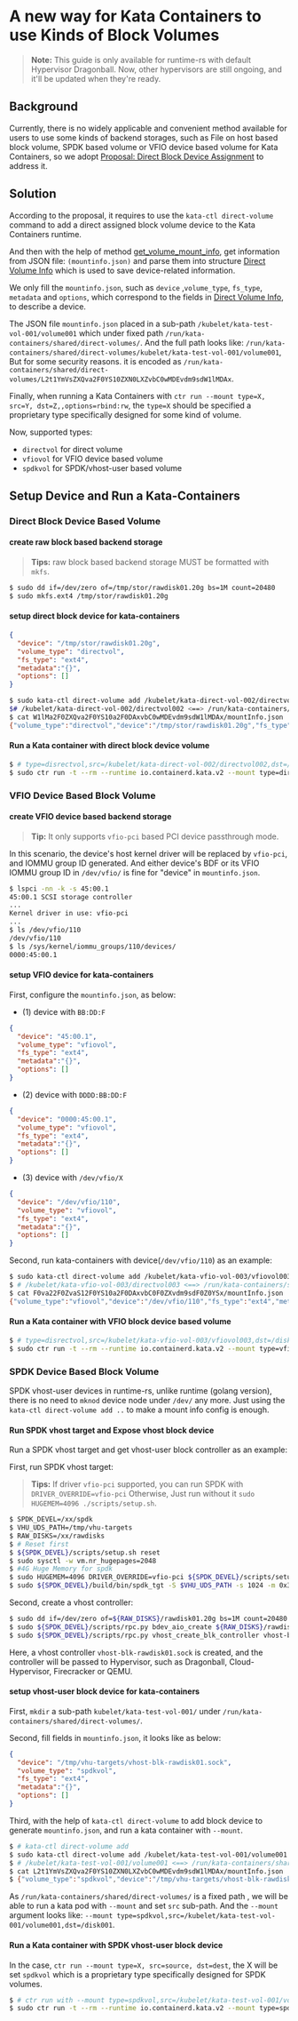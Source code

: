 # A new way for Kata Containers to use Kinds of Block Volumes

> **Note:** This guide is only available for runtime-rs with default Hypervisor Dragonball.
> Now, other hypervisors are still ongoing, and it'll be updated when they're ready.


## Background

Currently, there is no widely applicable and convenient method available for users to use some kinds of backend storages, such as File on host based block volume, SPDK based volume or VFIO device based volume for Kata Containers, so we adopt [Proposal: Direct Block Device Assignment](https://github.com/kata-containers/kata-containers/blob/main/docs/design/direct-blk-device-assignment.md) to address it.

## Solution

According to the proposal, it requires to use the `kata-ctl direct-volume` command to add a direct assigned block volume device to the Kata Containers runtime.

And then with the help of method [get_volume_mount_info](https://github.com/kata-containers/kata-containers/blob/099b4b0d0e3db31b9054e7240715f0d7f51f9a1c/src/libs/kata-types/src/mount.rs#L95), get information from JSON file: `(mountinfo.json)` and parse them into structure [Direct Volume Info](https://github.com/kata-containers/kata-containers/blob/099b4b0d0e3db31b9054e7240715f0d7f51f9a1c/src/libs/kata-types/src/mount.rs#L70) which is used to save device-related information.

We only fill the `mountinfo.json`, such as `device` ,`volume_type`, `fs_type`, `metadata` and `options`, which correspond to the fields in [Direct Volume Info](https://github.com/kata-containers/kata-containers/blob/099b4b0d0e3db31b9054e7240715f0d7f51f9a1c/src/libs/kata-types/src/mount.rs#L70), to describe a device.

The JSON file `mountinfo.json` placed in a sub-path `/kubelet/kata-test-vol-001/volume001` which under fixed path `/run/kata-containers/shared/direct-volumes/`.
And the full path looks like: `/run/kata-containers/shared/direct-volumes/kubelet/kata-test-vol-001/volume001`, But for some security reasons. it is
encoded as `/run/kata-containers/shared/direct-volumes/L2t1YmVsZXQva2F0YS10ZXN0LXZvbC0wMDEvdm9sdW1lMDAx`.

Finally, when running a Kata Containers with `ctr run --mount type=X, src=Y, dst=Z,,options=rbind:rw`, the `type=X` should be specified a proprietary type specifically designed for some kind of volume.

Now, supported types:

- `directvol` for direct volume
- `vfiovol` for VFIO device based volume
- `spdkvol` for SPDK/vhost-user based volume


## Setup Device and Run a Kata-Containers

### Direct Block Device Based Volume

#### create raw block based backend storage

> **Tips:** raw block based backend storage MUST be formatted with `mkfs`.

```bash
$ sudo dd if=/dev/zero of=/tmp/stor/rawdisk01.20g bs=1M count=20480
$ sudo mkfs.ext4 /tmp/stor/rawdisk01.20g
```

#### setup direct block device for kata-containers

```json
{
  "device": "/tmp/stor/rawdisk01.20g",
  "volume_type": "directvol",
  "fs_type": "ext4",
  "metadata":"{}",
  "options": []
}
```

```bash
$ sudo kata-ctl direct-volume add /kubelet/kata-direct-vol-002/directvol002 "{\"device\": \"/tmp/stor/rawdisk01.20g\", \"volume_type\": \"directvol\", \"fs_type\": \"ext4\", \"metadata\":"{}", \"options\": []}"
$# /kubelet/kata-direct-vol-002/directvol002 <==> /run/kata-containers/shared/direct-volumes/W1lMa2F0ZXQva2F0YS10a2F0DAxvbC0wMDEvdm9sdW1lMDAx
$ cat W1lMa2F0ZXQva2F0YS10a2F0DAxvbC0wMDEvdm9sdW1lMDAx/mountInfo.json
{"volume_type":"directvol","device":"/tmp/stor/rawdisk01.20g","fs_type":"ext4","metadata":{},"options":[]}
```

#### Run a Kata container with direct block device volume

```bash
$ # type=disrectvol,src=/kubelet/kata-direct-vol-002/directvol002,dst=/disk002,options=rbind:rw
$ sudo ctr run -t --rm --runtime io.containerd.kata.v2 --mount type=directvol,src=/kubelet/kata-direct-vol-002/directvol002,dst=/disk002,options=rbind:rw "$image" kata-direct-vol-xx05302045 /bin/bash
```


### VFIO Device Based Block Volume

#### create VFIO device based backend storage

> **Tip:** It only supports `vfio-pci` based PCI device passthrough mode.

In this scenario, the device's host kernel driver will be replaced by `vfio-pci`, and IOMMU group ID generated.
And either device's BDF or its VFIO IOMMU group ID in `/dev/vfio/` is fine for "device" in `mountinfo.json`.

```bash
$ lspci -nn -k -s 45:00.1
45:00.1 SCSI storage controller
...
Kernel driver in use: vfio-pci
...
$ ls /dev/vfio/110
/dev/vfio/110
$ ls /sys/kernel/iommu_groups/110/devices/
0000:45:00.1
```

#### setup VFIO device for kata-containers

First, configure the `mountinfo.json`, as below:

- (1) device with `BB:DD:F`

```json
{
  "device": "45:00.1",
  "volume_type": "vfiovol",
  "fs_type": "ext4",
  "metadata":"{}",
  "options": []
}
```

- (2) device with `DDDD:BB:DD:F`

```json
{
  "device": "0000:45:00.1",
  "volume_type": "vfiovol",
  "fs_type": "ext4",
  "metadata":"{}",
  "options": []
}
```

- (3) device with `/dev/vfio/X`

```json
{
  "device": "/dev/vfio/110",
  "volume_type": "vfiovol",
  "fs_type": "ext4",
  "metadata":"{}",
  "options": []
}
```

Second, run kata-containers with device(`/dev/vfio/110`) as an example:

```bash
$ sudo kata-ctl direct-volume add /kubelet/kata-vfio-vol-003/vfiovol003 "{\"device\": \"/dev/vfio/110\", \"volume_type\": \"vfiovol\", \"fs_type\": \"ext4\", \"metadata\":"{}", \"options\": []}"
$ # /kubelet/kata-vfio-vol-003/directvol003 <==> /run/kata-containers/shared/direct-volumes/F0va22F0ZvaS12F0YS10a2F0DAxvbC0F0ZXvdm9sdF0Z0YSx
$ cat F0va22F0ZvaS12F0YS10a2F0DAxvbC0F0ZXvdm9sdF0Z0YSx/mountInfo.json
{"volume_type":"vfiovol","device":"/dev/vfio/110","fs_type":"ext4","metadata":{},"options":[]}
```

#### Run a Kata container with VFIO block device based volume

```bash
$ # type=disrectvol,src=/kubelet/kata-vfio-vol-003/vfiovol003,dst=/disk003,options=rbind:rw
$ sudo ctr run -t --rm --runtime io.containerd.kata.v2 --mount type=vfiovol,src=/kubelet/kata-vfio-vol-003/vfiovol003,dst=/disk003,options=rbind:rw "$image" kata-vfio-vol-xx05302245 /bin/bash
```


### SPDK Device Based Block Volume

SPDK vhost-user devices in runtime-rs, unlike runtime (golang version), there is no need to `mknod` device node under `/dev/` any more.
Just using the `kata-ctl direct-volume add ..` to make a mount info config is enough.

#### Run SPDK vhost target and Expose vhost block device

Run a SPDK vhost target and get vhost-user block controller as an example:

First, run SPDK vhost target:

> **Tips:** If driver `vfio-pci` supported, you can run SPDK with `DRIVER_OVERRIDE=vfio-pci`
> Otherwise, Just run without it `sudo HUGEMEM=4096 ./scripts/setup.sh`.

```bash
$ SPDK_DEVEL=/xx/spdk
$ VHU_UDS_PATH=/tmp/vhu-targets
$ RAW_DISKS=/xx/rawdisks
$ # Reset first
$ ${SPDK_DEVEL}/scripts/setup.sh reset
$ sudo sysctl -w vm.nr_hugepages=2048
$ #4G Huge Memory for spdk
$ sudo HUGEMEM=4096 DRIVER_OVERRIDE=vfio-pci ${SPDK_DEVEL}/scripts/setup.sh
$ sudo ${SPDK_DEVEL}/build/bin/spdk_tgt -S $VHU_UDS_PATH -s 1024 -m 0x3 &
```

Second, create a vhost controller:

```bash
$ sudo dd if=/dev/zero of=${RAW_DISKS}/rawdisk01.20g bs=1M count=20480
$ sudo ${SPDK_DEVEL}/scripts/rpc.py bdev_aio_create ${RAW_DISKS}/rawdisk01.20g vhu-rawdisk01.20g 512
$ sudo ${SPDK_DEVEL}/scripts/rpc.py vhost_create_blk_controller vhost-blk-rawdisk01.sock vhu-rawdisk01.20g
```

Here, a vhost controller `vhost-blk-rawdisk01.sock` is created, and the controller will
be passed to Hypervisor, such as Dragonball, Cloud-Hypervisor, Firecracker or QEMU.


#### setup vhost-user block device for kata-containers


First, `mkdir` a sub-path `kubelet/kata-test-vol-001/` under `/run/kata-containers/shared/direct-volumes/`.

Second, fill fields in `mountinfo.json`, it looks like as below:
```json
{
  "device": "/tmp/vhu-targets/vhost-blk-rawdisk01.sock",
  "volume_type": "spdkvol",
  "fs_type": "ext4",
  "metadata":"{}",
  "options": []
}
```

Third, with the help of `kata-ctl direct-volume` to add block device to generate `mountinfo.json`, and run a kata container with `--mount`.

```bash
$ # kata-ctl direct-volume add
$ sudo kata-ctl direct-volume add /kubelet/kata-test-vol-001/volume001 "{\"device\": \"/tmp/vhu-targets/vhost-blk-rawdisk01.sock\", \"volume_type\":\"spdkvol\", \"fs_type\": \"ext4\", \"metadata\":"{}", \"options\": []}"
$ # /kubelet/kata-test-vol-001/volume001 <==> /run/kata-containers/shared/direct-volumes/L2t1YmVsZXQva2F0YS10ZXN0LXZvbC0wMDEvdm9sdW1lMDAx
$ cat L2t1YmVsZXQva2F0YS10ZXN0LXZvbC0wMDEvdm9sdW1lMDAx/mountInfo.json
$ {"volume_type":"spdkvol","device":"/tmp/vhu-targets/vhost-blk-rawdisk01.sock","fs_type":"ext4","metadata":{},"options":[]}
```

As `/run/kata-containers/shared/direct-volumes/` is a fixed path , we will be able to run a kata pod with `--mount` and set
`src` sub-path. And the `--mount` argument looks like: `--mount type=spdkvol,src=/kubelet/kata-test-vol-001/volume001,dst=/disk001`.


#### Run a Kata container with SPDK vhost-user block device


In the case, `ctr run --mount type=X, src=source, dst=dest`, the X will be set `spdkvol` which is a proprietary type specifically designed for SPDK volumes.

```bash
$ # ctr run with --mount type=spdkvol,src=/kubelet/kata-test-vol-001/volume001,dst=/disk001
$ sudo ctr run -t --rm --runtime io.containerd.kata.v2 --mount type=spdkvol,src=/kubelet/kata-test-vol-001/volume001,dst=/disk001,options=rbind:rw "$image" kata-spdk-vol-xx0530 /bin/bash
```
